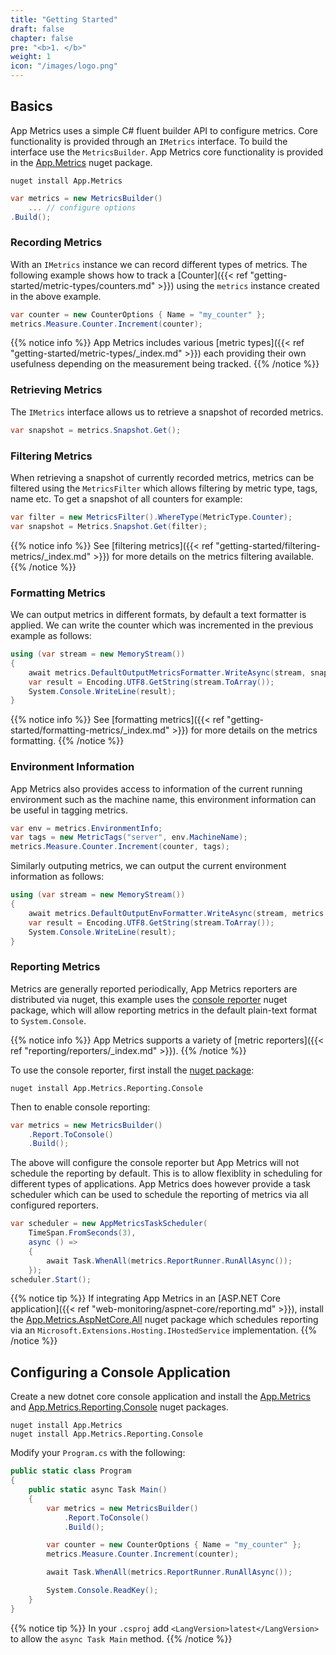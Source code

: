 ```yaml
---
title: "Getting Started"
draft: false
chapter: false
pre: "<b>1. </b>"
weight: 1
icon: "/images/logo.png"
---
```


## Basics

App Metrics uses a simple C# fluent builder API to configure metrics. Core functionality is provided through an `IMetrics` interface. To build the interface use the `MetricsBuilder`. App Metrics core functionality is provided in the [App.Metrics](https://www.nuget.org/packages/App.Metrics/) nuget package.

```console
nuget install App.Metrics
```

```csharp
var metrics = new MetricsBuilder()
    ... // configure options
.Build();
```

### Recording Metrics

With an `IMetrics` instance we can record different types of metrics. The following example shows how to track a [Counter]({{< ref "getting-started/metric-types/counters.md" >}}) using the `metrics` instance created in the above example.

```csharp
var counter = new CounterOptions { Name = "my_counter" };
metrics.Measure.Counter.Increment(counter);
```

{{% notice info %}}
App Metrics includes various [metric types]({{< ref "getting-started/metric-types/_index.md" >}}) each providing their own usefulness depending on the measurement being tracked.
{{% /notice %}}

### Retrieving Metrics

The `IMetrics` interface allows us to retrieve a snapshot of recorded metrics.

```csharp
var snapshot = metrics.Snapshot.Get();
```

### Filtering Metrics

When retrieving a snapshot of currently recorded metrics, metrics can be filtered using the `MetricsFilter` which allows filtering by metric type, tags, name etc. To get a snapshot of all counters for example:

```csharp
var filter = new MetricsFilter().WhereType(MetricType.Counter);
var snapshot = Metrics.Snapshot.Get(filter);
```

{{% notice info %}}
See [filtering metrics]({{< ref "getting-started/filtering-metrics/_index.md" >}}) for more details on the metrics filtering available.
{{% /notice %}}

### Formatting Metrics

We can output metrics in different formats, by default a text formatter is applied. We can write the counter which was incremented in the previous example as follows:

```csharp
using (var stream = new MemoryStream())
{
    await metrics.DefaultOutputMetricsFormatter.WriteAsync(stream, snapshot);
    var result = Encoding.UTF8.GetString(stream.ToArray());
    System.Console.WriteLine(result);
}
```

{{% notice info %}}
See [formatting metrics]({{< ref "getting-started/formatting-metrics/_index.md" >}}) for more details on the metrics formatting.
{{% /notice %}}


### Environment Information

App Metrics also provides access to information of the current running environment such as the machine name, this environment information can be useful in tagging metrics.

```csharp
var env = metrics.EnvironmentInfo;
var tags = new MetricTags("server", env.MachineName);
metrics.Measure.Counter.Increment(counter, tags);
```

Similarly outputing metrics, we can output the current environment information as follows:

```csharp
using (var stream = new MemoryStream())
{
    await metrics.DefaultOutputEnvFormatter.WriteAsync(stream, metrics.EnvironmentInfo);
    var result = Encoding.UTF8.GetString(stream.ToArray());
    System.Console.WriteLine(result);
}
```

### Reporting Metrics

Metrics are generally reported periodically, App Metrics reporters are distributed via nuget, this example uses the [console reporter](https://www.nuget.org/packages/App.Metrics.Reporting.Console/) nuget package, which will allow reporting metrics in the default plain-text format to `System.Console`.

{{% notice info %}}
App Metrics supports a variety of [metric reporters]({{< ref "reporting/reporters/_index.md" >}}).
{{% /notice %}}

<i class="fa fa-hand-o-right"></i> To use the console reporter, first install the [nuget package](https://www.nuget.org/packages/App.Metrics.Reporting.Console/):

```console
nuget install App.Metrics.Reporting.Console
```

<i class="fa fa-hand-o-right"></i> Then to enable console reporting:

```csharp
var metrics = new MetricsBuilder()
    .Report.ToConsole()
    .Build();
```

The above will configure the console reporter but App Metrics will not schedule the reporting by default. This is to allow flexiblity in scheduling for different types of applications. App Metrics does however provide a task scheduler which can be used to schedule the reporting of metrics via all configured reporters.

```csharp
var scheduler = new AppMetricsTaskScheduler(
    TimeSpan.FromSeconds(3),
    async () =>
    {
        await Task.WhenAll(metrics.ReportRunner.RunAllAsync());
    });
scheduler.Start();
```

{{% notice tip %}}
If integrating App Metrics in an [ASP.NET Core application]({{< ref "web-monitoring/aspnet-core/reporting.md" >}}), install the [App.Metrics.AspNetCore.All](https://www.nuget.org/packages/App.Metrics.AspNetCore.All/) nuget package which schedules reporting via an `Microsoft.Extensions.Hosting.IHostedService` implementation.
{{% /notice %}}

## Configuring a Console Application

<i class="fa fa-hand-o-right"></i> Create a new dotnet core console application and install the [App.Metrics](https://www.nuget.org/packages/App.Metrics/) and [App.Metrics.Reporting.Console](https://www.nuget.org/packages/App.Metrics.Reporting.Console/) nuget packages.

```console
nuget install App.Metrics
nuget install App.Metrics.Reporting.Console
```

<i class="fa fa-hand-o-right"></i> Modify your `Program.cs` with the following:

```csharp
public static class Program
{
    public static async Task Main()
    {
        var metrics = new MetricsBuilder()
            .Report.ToConsole()
            .Build();

        var counter = new CounterOptions { Name = "my_counter" };
        metrics.Measure.Counter.Increment(counter);

        await Task.WhenAll(metrics.ReportRunner.RunAllAsync());

        System.Console.ReadKey();
    }
}
```

{{% notice tip %}}
In your `.csproj` add `<LangVersion>latest</LangVersion>` to allow the `async Task Main` method.
{{% /notice %}}

